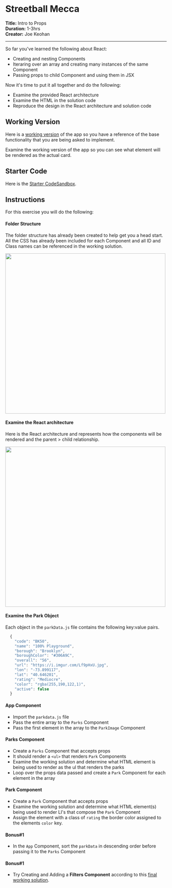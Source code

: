 # Streetball Mecca

**Title:** Intro to Props<br>
**Duration:** 1-3hrs <br>
**Creator:**  Joe Keohan<br>

<hr>

So far you've learned the following about React:

- Creating and nesting Components
- Iteraring over an array and creating many instances of the same Component
- Passing props to child Component and using them in JSX

Now it's time to put it all together and do the following:

- Examine the provided React architecture
- Examine the HTML in the solution code
- Reproduce the design in the React architecture and solution code

## Working Version

Here is a [working version](https://b6gp4.csb.app/) of the app so you have a reference of the base functionality that you are being asked to implement.

Examine the working version of the app so you can see what element will be rendered as the actual card.  

## Starter Code

Here is the [Starter CodeSandbox](https://codesandbox.io/s/streetball-mecca-seir-starter-trpid).  

## Instructions

For this exercise you will do the following:

#### Folder Structure

The folder structure has already been created to help get you a head start.  All the CSS has already been included for each Component and all ID and Class names can be referenced in the working solution.

<img src="https://i.imgur.com/nkkhlBi.png" width=500>

#### Examine the React architecture

Here is the React architecture and represents how the components will be rendered and the parent > child relationship.

<img src="https://i.imgur.com/UI4GMwm.png" width=500>

#### Examine the Park Object

Each object in the `parkData.js` file contains the following key:value pairs.

```js
  {
    "code": "BK50",
    "name": "100% Playground",
    "borough": "Brooklyn",
    "boroughColor": "#306A9C",
    "overall": "56",
    "url": "https://i.imgur.com/Lf9pHxU.jpg",
    "lon": "-73.899117",
    "lat": "40.646201",
    "rating": "Mediocre",
    "color": "rgba(255,190,122,1)",
    "active": false
  }
  ```

#### App Component

- Import the `parkdata.js` file
- Pass the entire array to the `Parks` Component
- Pass the first element in the array to the `ParkImage` Component

#### Parks Component

- Create a `Parks` Component that accepts props
- It should render a `<ul>` that renders `Park` Components
- Examine the working solution and determine what HTML element is being used to render as the ul that renders the parks
- Loop over the props data passed and create a `Park` Component for each element in the array

#### Park Component

- Create a `Park` Component that accepts props
- Examine the working solution and determine what HTML element(s) being used to render LI's that compose the `Park` Component
- Assign the element with a class of `rating` the border color assigned to the elements `color` key.

#### Bonus#1

- In the `App` Component, sort the `parkData` in descending order before passing it to the `Parks` Component

#### Bonus#1
- Try Creating and Adding a **Filters Component** according to this [final working solution](https://nt8se.csb.app/). 
